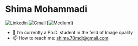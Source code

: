 <h1> Shima Mohammadi </h1>


[![Linkedin](https://img.shields.io/badge/-LinkedIn-blue?style=flat&logo=Linkedin&logoColor=white)](https://www.linkedin.com/in/shima-mohammadi-007351134/)
[![Gmail](https://img.shields.io/badge/-Gmail-c14438?style=flat&logo=Gmail&logoColor=white)](mailto:shima.70mdi@gmail.com)
[![Medium](https://medium.com/@shima.70mdi)](


- 🔭 I’m currently a Ph.D. student in the feild of Image quality
- 📫 How to reach me: shima.70mdi@gmail.com
